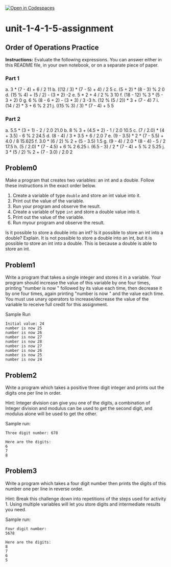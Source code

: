 [![Open in Codespaces](https://classroom.github.com/assets/launch-codespace-2972f46106e565e64193e422d61a12cf1da4916b45550586e14ef0a7c637dd04.svg)](https://classroom.github.com/open-in-codespaces?assignment_repo_id=15836987)
# unit-1-4-1-5-assignment

## Order of Operations Practice
**Instructions:** Evaluate the following expressions.  You can answer either in this README file, in your own notebook, or on a separate piece of paper.
### Part 1
a. 3 * (7 - 4) + 6 / 2
11
b. ((12 / 3) * (7 - 5) + 4) / 2
5
c. (5 + 2) * (8 - 3) % 2
0
d. (15 % 4) + (5 / 2) - (3 * 2)
-2
e. 5 * 2 + 4 / 2 % 3
10
f. (18 - 12) % 3 * (5 - 3 + 2)
0
g. 6 % (8 - 6 + 2) - (3 * 3) / 3
-3
h. (12 % (5 / 2)) * 3 + (7 - 4)
7
i. (14 / 2) * 3 + 6 % 2
21
j. ((15 % 3) / 3) * (7 - 4) + 5
5
### Part 2
a. 5.5 * (3 + 1) - 2 / 2.0
21.0
b. 8 % 3 + (4.5 * 2) - 1 / 2.0
10.5
c. (7 / 2.0) * (4 + 3.5) - 6 % 2
24.5
d. (8 - 4) / 3 * 3.5 + 6 / 2.0
7
e. (9 - 3.5) * 2 * (7 - 5.5) + 4.0 / 8
15.625
f. 3.0 * (6 / 2) % 2 + (5 - 3.5)
1.5
g. (9 - 4) / 2.0 * (8 - 4) - 5 / 2
17.5
h. (5 / 2.0) * (7 - 4.5) + 6 % 2
6.25
i. (6.5 - 3) / 2 * (7 - 4) + 5 % 2
5.25
j. 3 * (5 / 2) % 2 + (7 - 3.0) / 2.0
2
## Problem0
Make a program that creates two variables: an int and a double.  Follow these instructions in the exact order below.
1. Create a variable of type `double` and store an int value into it.
2. Print out the value of the variable.
3. Run your program and observe the result.
4. Create a variable of type `int` and store a double value into it.
5. Print out the value of the variable.
6. Run myour program and observe the result.

Is it possible to store a double into an int?  Is it possible to store an int into a double?  Explain.
It is not possible to store a double into an int, but it is possible to store an int into a double. This is because a double is able to store an int.
## Problem1
Write a program that takes a single integer and stores it in a variable. Your program should increase the value of this variable by one four times, printing "number is now " followed by its value each time, then decrease it by one four times, again printing "number is now " and the value each time. You must use unary operators to increase/decrease the value of the variable to receive full credit for this assignment.

Sample Run
```
Initial value: 24
number is now 25
number is now 26
number is now 27
number is now 28
number is now 27
number is now 26
number is now 25
number is now 24
```

## Problem2
Write a program which takes a positive three digit integer and prints out the digits one per line in order.

Hint: Integer division can give you one of the digits, a combination of Integer division and modulus can be used to get the second digit, and modulus alone will be used to get the other.

Sample run:
```
Three digit number: 678

Here are the digits:
6
7
8
```

## Problem3
Write a program which takes a four digit number then prints the digits of this number one per line in reverse order.

Hint: Break this challenge down into repetitions of the steps used for activity 1. Using multiple variables will let you store digits and intermediate results you need.

Sample run:
```
Four digit number:
5678

Here are the digits:
8
7
6
5
```
